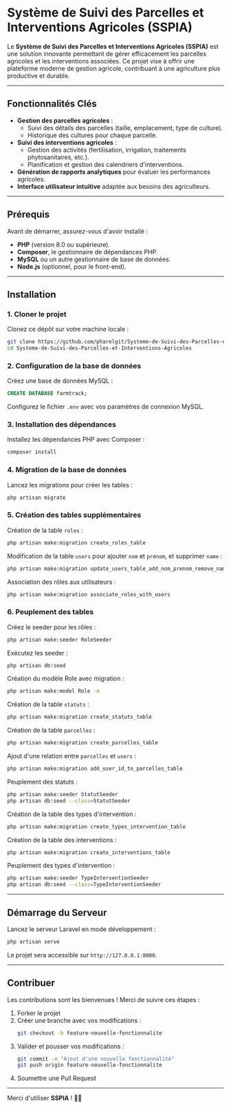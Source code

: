 # Système de Suivi des Parcelles et Interventions Agricoles (SSPIA)

Le **Système de Suivi des Parcelles et Interventions Agricoles (SSPIA)** est une solution innovante permettant de gérer efficacement les parcelles agricoles et les interventions associées. Ce projet vise à offrir une plateforme moderne de gestion agricole, contribuant à une agriculture plus productive et durable.

---

## Fonctionnalités Clés

- **Gestion des parcelles agricoles** :
  - Suivi des détails des parcelles (taille, emplacement, type de culture).
  - Historique des cultures pour chaque parcelle.
- **Suivi des interventions agricoles** :
  - Gestion des activités (fertilisation, irrigation, traitements phytosanitaires, etc.).
  - Planification et gestion des calendriers d'interventions.
- **Génération de rapports analytiques** pour évaluer les performances agricoles.
- **Interface utilisateur intuitive** adaptée aux besoins des agriculteurs.

---

## Prérequis

Avant de démarrer, assurez-vous d'avoir installé :
- **PHP** (version 8.0 ou supérieure).
- **Composer**, le gestionnaire de dépendances PHP.
- **MySQL** ou un autre gestionnaire de base de données.
- **Node.js** (optionnel, pour le front-end).

---

## Installation

### 1. Cloner le projet

Clonez ce dépôt sur votre machine locale :

```bash
git clone https://github.com/pharelgit/Systeme-de-Suivi-des-Parcelles-et-Interventions-Agricoles.git
cd Systeme-de-Suivi-des-Parcelles-et-Interventions-Agricoles
```

### 2. Configuration de la base de données

Créez une base de données MySQL :

```sql
CREATE DATABASE farmtrack;
```

Configurez le fichier `.env` avec vos paramètres de connexion MySQL.

### 3. Installation des dépendances

Installez les dépendances PHP avec Composer :

```bash
composer install
```

### 4. Migration de la base de données

Lancez les migrations pour créer les tables :

```bash
php artisan migrate
```

### 5. Création des tables supplémentaires

Création de la table `roles` :

```bash
php artisan make:migration create_roles_table
```

Modification de la table `users` pour ajouter `nom` et `prénom`, et supprimer `name` :

```bash
php artisan make:migration update_users_table_add_nom_prenom_remove_name
```

Association des rôles aux utilisateurs :

```bash
php artisan make:migration associate_roles_with_users
```

### 6. Peuplement des tables

Créez le seeder pour les rôles :

```bash
php artisan make:seeder RoleSeeder
```

Exécutez les seeder :

```bash
php artisan db:seed
```

Création du modèle Role avec migration :

```bash
php artisan make:model Role -m
```

Création de la table `statuts` :

```bash
php artisan make:migration create_statuts_table
```

Création de la table `parcelles` :

```bash
php artisan make:migration create_parcelles_table
```

Ajout d'une relation entre `parcelles` et `users` :

```bash
php artisan make:migration add_user_id_to_parcelles_table
```

Peuplement des statuts :

```bash
php artisan make:seeder StatutSeeder
php artisan db:seed --class=StatutSeeder
```

Création de la table des types d'intervention :

```bash
php artisan make:migration create_types_intervention_table
```

Création de la table des interventions :

```bash
php artisan make:migration create_interventions_table
```

Peuplement des types d'intervention :

```bash
php artisan make:seeder TypeInterventionSeeder
php artisan db:seed --class=TypeInterventionSeeder
```

---

## Démarrage du Serveur

Lancez le serveur Laravel en mode développement :

```bash
php artisan serve
```

Le projet sera accessible sur `http://127.0.0.1:8000`.

---

## Contribuer

Les contributions sont les bienvenues ! Merci de suivre ces étapes :

1. Forker le projet
2. Créer une branche avec vos modifications :
   ```bash
   git checkout -b feature-nouvelle-fonctionnalite
   ```
3. Valider et pousser vos modifications :
   ```bash
   git commit -m "Ajout d'une nouvelle fonctionnalité"
   git push origin feature-nouvelle-fonctionnalite
   ```
4. Soumettre une Pull Request

---

Merci d'utiliser **SSPIA** ! 🚜🌱

